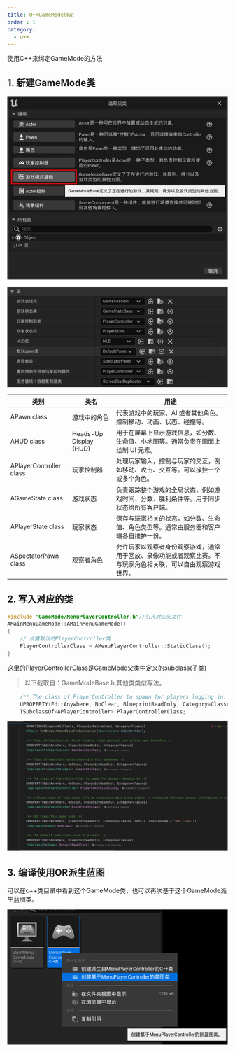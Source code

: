 ```yaml
---
title: U++GameMode绑定
order : 1
category:
  - u++
---
```


<ChatMessage avatar="../../assets/emoji/hh.png" :avatarWidth="40">
使用C++来绑定GameMode的方法
</ChatMessage>

## 1. 新建GameMode类

![](..%2Fassets%2FGameMode.jpg)

![](..%2Fassets%2Fgamemodeinclue.jpg)


| 类别                      | 类名                     | 用途                                                     |
|-------------------------|------------------------|--------------------------------------------------------|
| APawn class             | 游戏中的角色                 | 代表游戏中的玩家、AI 或者其他角色。控制移动、动画、状态、碰撞等。                     |
| AHUD class              | Heads-Up Display (HUD) | 用于在屏幕上显示游戏信息，如分数、生命值、小地图等。通常负责在画面上绘制 UI 元素。            |
| APlayerController class | 玩家控制器                  | 处理玩家输入，控制与玩家的交互，例如移动、攻击、交互等。可以操控一个或多个角色。               |
| AGameState class        | 游戏状态                   | 负责跟踪整个游戏的全局状态，例如游戏时间、分数、胜利条件等。用于同步状态给所有客户端。            |
| APlayerState class      | 玩家状态                   | 保存与玩家相关的状态，如分数、生命值、角色类型等。通常由服务器和客户端各自维护一份。             |
| ASpectatorPawn class    | 观察者角色                  | 允许玩家以观察者身份观察游戏，通常用于回放、录像功能或者观察比赛。不与玩家角色相关联，可以自由观察游戏世界。 |

## 2. 写入对应的类

```cpp
#include "GameMode/MenuPlayerController.h"//引入对应头文件
AMainMenuGameMode::AMainMenuGameMode()
{
    // 设置默认的PlayerController类
    PlayerControllerClass = AMenuPlayerController::StaticClass();    
}
```
<ChatMessage avatar="../../assets/emoji/dsyj.png" :avatarWidth="40">
这里的PlayerControllerClass是GameMode父类中定义的subclass(子类)
</ChatMessage>

>以下截取自：GameModeBase.h,其他类类似写法。

```cpp
	/** The class of PlayerController to spawn for players logging in. */
	UPROPERTY(EditAnywhere, NoClear, BlueprintReadOnly, Category=Classes)
	TSubclassOf<APlayerController> PlayerControllerClass;
```

![](..%2Fassets%2Fgamemodesuper.jpg)

## 3. 编译使用OR派生蓝图
<ChatMessage avatar="../../assets/emoji/blzt.png" :avatarWidth="40">
可以在c++类目录中看到这个GameMode类，也可以再次基于这个GameMode派生蓝图类。
</ChatMessage>

![](..%2Fassets%2Fgamemodecpp2bp.png)